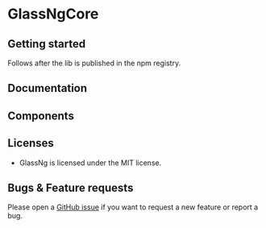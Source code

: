 # GlassNgCore

## Getting started
Follows after the lib is published in the npm registry.

## Documentation

## Components

## Licenses
* GlassNg is licensed under the MIT license.

## Bugs & Feature requests
Please open a [GitHub issue](https://github.com/glass-ng/glass-ng-core/issues) if you want to request a new feature or report a bug.
